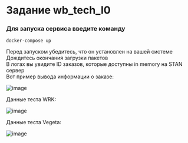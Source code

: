 # Задание wb_tech_l0
### Для запуска сервиса введите команду
`docker-compose up`   
  
Перед запуском убедитесь, что он установлен на вашей системе  
Дождитесь окончания загрузки пакетов  
В логах вы увидите ID заказов, которые доступны in memory на STAN сервер  
Вот пример вывода информации о заказе: 

![image](https://github.com/maselof/wb_task_l0/assets/100023884/f8ade57a-c0ed-415e-8203-d19857161805)

Данные теста WRK:  

![image](https://github.com/maselof/wb_task_l0/assets/100023884/50a6de24-cc82-4eec-ad88-c725f91aaff4)

Данные теста Vegeta:

![image](https://github.com/maselof/wb_task_l0/assets/100023884/cec83262-6098-4c82-8566-9b266c89f09e)
